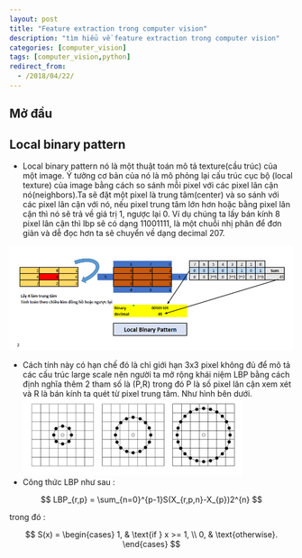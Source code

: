 ```yaml
---
layout: post
title: "Feature extraction trong computer vision"
description: "tìm hiểu về feature extraction trong computer vision"
categories: [computer_vision]
tags: [computer_vision,python]
redirect_from:
  - /2018/04/22/
---
```

## Mở đầu
## Local binary pattern
* Local binary pattern nó là một thuật toán mô tả texture(cầu trúc) của một image. Ý tưởng cơ bản của nó là mô phỏng lại cấu trúc cục bộ
(local texture) của image bằng cách so sánh mỗi pixel với các pixel lân cận nó(neighbors).Ta sẽ đặt một pixel là trung tâm(center) và so sánh
với các pixel lân cận với nó, nếu pixel trung tâm lớn hơn hoặc bằng pixel lân cận thì nó sẽ trả về giá trị 1, ngược lại 0. Ví dụ chúng ta
lấy bán kính 8 pixel lân cận thì lbp sẽ có dạng 11001111, là một chuỗi nhị phân để đơn giản và dễ đọc hơn ta sẽ chuyển về dạng decimal 207.

![LBP](/assets/images/lbp.jpg)

* Cách tính này có hạn chế đó là chỉ giới hạn 3x3 pixel không đủ để mô tả các cấu trúc large scale nên người ta mở rộng khái niệm LBP bằng cách định nghĩa thêm 2 tham số là (P,R) trong đó P là số pixel lân cận xem xét  và R là bán kính ta quét từ pixel trung tâm. Như hình bên dưới.
![LBP2](/assets/images/lbp2.jpg)
* Công thức LBP như sau :

$$
LBP_{r,p} = \sum_{n=0}^{p-1}S(X_{r,p,n}-X_{p})2^{n}
$$

 trong đó :
 
 $$ 
 S(x) =  \begin{cases}
  1, & \text{if } x >= 1, \\
  0, & \text{otherwise}.
\end{cases}
 $$

